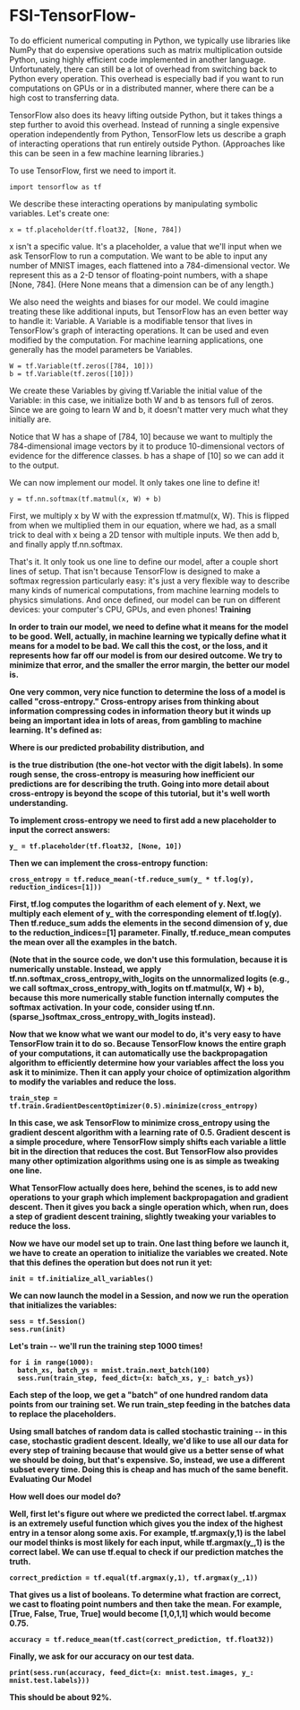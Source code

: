 # FSI-TensorFlow-
To do efficient numerical computing in Python, we typically use libraries like NumPy that do expensive operations such as matrix multiplication outside Python, using highly efficient code implemented in another language. Unfortunately, there can still be a lot of overhead from switching back to Python every operation. This overhead is especially bad if you want to run computations on GPUs or in a distributed manner, where there can be a high cost to transferring data.

TensorFlow also does its heavy lifting outside Python, but it takes things a step further to avoid this overhead. Instead of running a single expensive operation independently from Python, TensorFlow lets us describe a graph of interacting operations that run entirely outside Python. (Approaches like this can be seen in a few machine learning libraries.)

To use TensorFlow, first we need to import it.

    import tensorflow as tf

We describe these interacting operations by manipulating symbolic variables. Let's create one:

    x = tf.placeholder(tf.float32, [None, 784])

x isn't a specific value. It's a placeholder, a value that we'll input when we ask TensorFlow to run a computation. We want to be able to input any number of MNIST images, each flattened into a 784-dimensional vector. We represent this as a 2-D tensor of floating-point numbers, with a shape [None, 784]. (Here None means that a dimension can be of any length.)

We also need the weights and biases for our model. We could imagine treating these like additional inputs, but TensorFlow has an even better way to handle it: Variable. A Variable is a modifiable tensor that lives in TensorFlow's graph of interacting operations. It can be used and even modified by the computation. For machine learning applications, one generally has the model parameters be Variables.

    W = tf.Variable(tf.zeros([784, 10]))
    b = tf.Variable(tf.zeros([10]))

We create these Variables by giving tf.Variable the initial value of the Variable: in this case, we initialize both W and b as tensors full of zeros. Since we are going to learn W and b, it doesn't matter very much what they initially are.

Notice that W has a shape of [784, 10] because we want to multiply the 784-dimensional image vectors by it to produce 10-dimensional vectors of evidence for the difference classes. b has a shape of [10] so we can add it to the output.

We can now implement our model. It only takes one line to define it!

    y = tf.nn.softmax(tf.matmul(x, W) + b)

First, we multiply x by W with the expression tf.matmul(x, W). This is flipped from when we multiplied them in our equation, where we had, as a small trick to deal with x being a 2D tensor with multiple inputs. We then add b, and finally apply tf.nn.softmax.

That's it. It only took us one line to define our model, after a couple short lines of setup. That isn't because TensorFlow is designed to make a softmax regression particularly easy: it's just a very flexible way to describe many kinds of numerical computations, from machine learning models to physics simulations. And once defined, our model can be run on different devices: your computer's CPU, GPUs, and even phones!
<b>Training<b>

In order to train our model, we need to define what it means for the model to be good. Well, actually, in machine learning we typically define what it means for a model to be bad. We call this the cost, or the loss, and it represents how far off our model is from our desired outcome. We try to minimize that error, and the smaller the error margin, the better our model is.

One very common, very nice function to determine the loss of a model is called "cross-entropy." Cross-entropy arises from thinking about information compressing codes in information theory but it winds up being an important idea in lots of areas, from gambling to machine learning. It's defined as:

Where
is our predicted probability distribution, and

is the true distribution (the one-hot vector with the digit labels). In some rough sense, the cross-entropy is measuring how inefficient our predictions are for describing the truth. Going into more detail about cross-entropy is beyond the scope of this tutorial, but it's well worth understanding.

To implement cross-entropy we need to first add a new placeholder to input the correct answers:

    y_ = tf.placeholder(tf.float32, [None, 10])

Then we can implement the cross-entropy function:

    cross_entropy = tf.reduce_mean(-tf.reduce_sum(y_ * tf.log(y), reduction_indices=[1]))

First, tf.log computes the logarithm of each element of y. Next, we multiply each element of y_ with the corresponding element of tf.log(y). Then tf.reduce_sum adds the elements in the second dimension of y, due to the reduction_indices=[1] parameter. Finally, tf.reduce_mean computes the mean over all the examples in the batch.

(Note that in the source code, we don't use this formulation, because it is numerically unstable. Instead, we apply tf.nn.softmax_cross_entropy_with_logits on the unnormalized logits (e.g., we call softmax_cross_entropy_with_logits on tf.matmul(x, W) + b), because this more numerically stable function internally computes the softmax activation. In your code, consider using tf.nn.(sparse_)softmax_cross_entropy_with_logits instead).

Now that we know what we want our model to do, it's very easy to have TensorFlow train it to do so. Because TensorFlow knows the entire graph of your computations, it can automatically use the backpropagation algorithm to efficiently determine how your variables affect the loss you ask it to minimize. Then it can apply your choice of optimization algorithm to modify the variables and reduce the loss.

    train_step = tf.train.GradientDescentOptimizer(0.5).minimize(cross_entropy)

In this case, we ask TensorFlow to minimize cross_entropy using the
gradient descent algorithm
with a learning rate of 0.5. Gradient descent is a simple procedure, where
TensorFlow simply shifts each variable a little bit in the direction that
reduces the cost. But TensorFlow also provides many other optimization algorithms using one is as simple as tweaking one line.

What TensorFlow actually does here, behind the scenes, is to add new operations to your graph which implement backpropagation and gradient descent. Then it gives you back a single operation which, when run, does a step of gradient descent training, slightly tweaking your variables to reduce the loss.

Now we have our model set up to train. One last thing before we launch it, we have to create an operation to initialize the variables we created. Note that this defines the operation but does not run it yet:

    init = tf.initialize_all_variables()

We can now launch the model in a Session, and now we run the operation that initializes the variables:

    sess = tf.Session()
    sess.run(init)

Let's train -- we'll run the training step 1000 times!

    for i in range(1000):
      batch_xs, batch_ys = mnist.train.next_batch(100)
      sess.run(train_step, feed_dict={x: batch_xs, y_: batch_ys})

Each step of the loop, we get a "batch" of one hundred random data points from our training set. We run train_step feeding in the batches data to replace the placeholders.

Using small batches of random data is called stochastic training -- in this case, stochastic gradient descent. Ideally, we'd like to use all our data for every step of training because that would give us a better sense of what we should be doing, but that's expensive. So, instead, we use a different subset every time. Doing this is cheap and has much of the same benefit.
Evaluating Our Model

How well does our model do?

Well, first let's figure out where we predicted the correct label. tf.argmax is an extremely useful function which gives you the index of the highest entry in a tensor along some axis. For example, tf.argmax(y,1) is the label our model thinks is most likely for each input, while tf.argmax(y_,1) is the correct label. We can use tf.equal to check if our prediction matches the truth.

    correct_prediction = tf.equal(tf.argmax(y,1), tf.argmax(y_,1))

That gives us a list of booleans. To determine what fraction are correct, we cast to floating point numbers and then take the mean. For example, [True, False, True, True] would become [1,0,1,1] which would become 0.75.

    accuracy = tf.reduce_mean(tf.cast(correct_prediction, tf.float32))

Finally, we ask for our accuracy on our test data.

    print(sess.run(accuracy, feed_dict={x: mnist.test.images, y_: mnist.test.labels}))

This should be about 92%.
